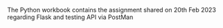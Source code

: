 The Python workbook contains the assignment shared on 20th Feb 2023 regarding Flask and testing API via PostMan
